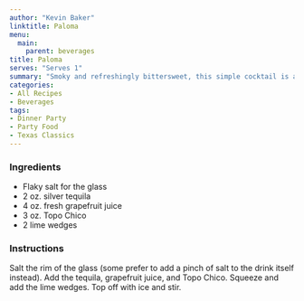 ```yaml
---
author: "Kevin Baker"
linktitle: Paloma
menu:
  main:
    parent: beverages
title: Paloma
serves: "Serves 1"
summary: "Smoky and refreshingly bittersweet, this simple cocktail is a favorite at our house in November, when the unsually sweet and delicious grapefruits from the Rio Grande Valley are in season. If you prefer a sweeter Paloma, just add a little simple syrup."
categories:
- All Recipes
- Beverages
tags:
- Dinner Party
- Party Food
- Texas Classics
---
```


### Ingredients

<div class="ingredient-list">

* Flaky salt for the glass
* 2 oz. silver tequila 
* 4 oz. fresh grapefruit juice
* 3 oz. Topo Chico
* 2 lime wedges

</div>

### Instructions
Salt the rim of the glass (some prefer to add a pinch of salt to the drink itself instead).  Add the tequila, grapefruit juice, and Topo Chico. Squeeze and add the lime wedges. Top off with ice and stir.